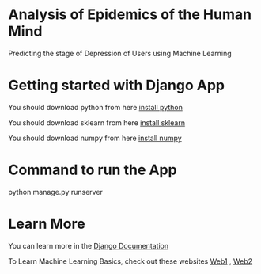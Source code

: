 # Analysis of Epidemics of the Human Mind
 Predicting the stage of Depression of Users using Machine Learning

# Getting started with Django App
 You should download python from here  [install python](https://www.python.org/downloads/)

 You should download sklearn from here [install sklearn](https://scikit-learn.org/stable/install)

 You should download numpy from here   [install numpy](https://numpy.org/install/)

# Command to run the App
 python manage.py runserver

# Learn More
 You can learn more in the [Django Documentation](https://docs.djangoproject.com/en/5.0/)

 To Learn Machine Learning Basics, check out these websites [Web1](https://www.geeksforgeeks.org/machine-learning/) , [Web2](https://mitsloan.mit.edu/ideas-made-to-matter/machine-learning-explained)